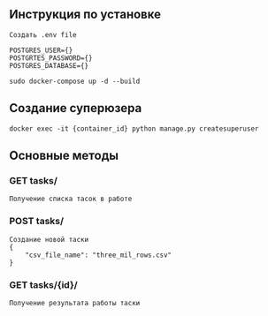 ## Инструкция по установке
```
Создать .env file

POSTGRES_USER={}
POSTGRTES_PASSWORD={}
POSTGRES_DATABASE={}
```
```
sudo docker-compose up -d --build
```
## Создание суперюзера
```
docker exec -it {container_id} python manage.py createsuperuser
```
## Основные методы

### GET tasks/
    Получение списка тасок в работе

### POST tasks/
    Создание новой таски
    {
        "csv_file_name": "three_mil_rows.csv"
    }

### GET tasks/{id}/
    Получение результата работы таски